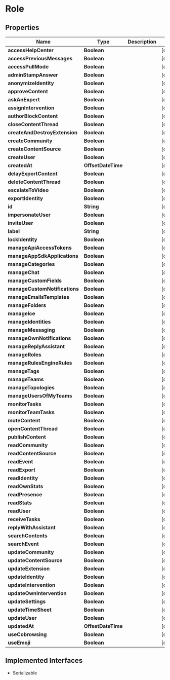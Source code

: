 

# Role


## Properties

| Name | Type | Description | Notes |
|------------ | ------------- | ------------- | -------------|
|**accessHelpCenter** | **Boolean** |  |  [optional] |
|**accessPreviousMessages** | **Boolean** |  |  [optional] |
|**accessPullMode** | **Boolean** |  |  [optional] |
|**adminStampAnswer** | **Boolean** |  |  [optional] |
|**anonymizeIdentity** | **Boolean** |  |  [optional] |
|**approveContent** | **Boolean** |  |  [optional] |
|**askAnExpert** | **Boolean** |  |  [optional] |
|**assignIntervention** | **Boolean** |  |  [optional] |
|**authorBlockContent** | **Boolean** |  |  [optional] |
|**closeContentThread** | **Boolean** |  |  [optional] |
|**createAndDestroyExtension** | **Boolean** |  |  [optional] |
|**createCommunity** | **Boolean** |  |  [optional] |
|**createContentSource** | **Boolean** |  |  [optional] |
|**createUser** | **Boolean** |  |  [optional] |
|**createdAt** | **OffsetDateTime** |  |  [optional] |
|**delayExportContent** | **Boolean** |  |  [optional] |
|**deleteContentThread** | **Boolean** |  |  [optional] |
|**escalateToVideo** | **Boolean** |  |  [optional] |
|**exportIdentity** | **Boolean** |  |  [optional] |
|**id** | **String** |  |  [optional] |
|**impersonateUser** | **Boolean** |  |  [optional] |
|**inviteUser** | **Boolean** |  |  [optional] |
|**label** | **String** |  |  [optional] |
|**lockIdentity** | **Boolean** |  |  [optional] |
|**manageApiAccessTokens** | **Boolean** |  |  [optional] |
|**manageAppSdkApplications** | **Boolean** |  |  [optional] |
|**manageCategories** | **Boolean** |  |  [optional] |
|**manageChat** | **Boolean** |  |  [optional] |
|**manageCustomFields** | **Boolean** |  |  [optional] |
|**manageCustomNotifications** | **Boolean** |  |  [optional] |
|**manageEmailsTemplates** | **Boolean** |  |  [optional] |
|**manageFolders** | **Boolean** |  |  [optional] |
|**manageIce** | **Boolean** |  |  [optional] |
|**manageIdentities** | **Boolean** |  |  [optional] |
|**manageMessaging** | **Boolean** |  |  [optional] |
|**manageOwnNotifications** | **Boolean** |  |  [optional] |
|**manageReplyAssistant** | **Boolean** |  |  [optional] |
|**manageRoles** | **Boolean** |  |  [optional] |
|**manageRulesEngineRules** | **Boolean** |  |  [optional] |
|**manageTags** | **Boolean** |  |  [optional] |
|**manageTeams** | **Boolean** |  |  [optional] |
|**manageTopologies** | **Boolean** |  |  [optional] |
|**manageUsersOfMyTeams** | **Boolean** |  |  [optional] |
|**monitorTasks** | **Boolean** |  |  [optional] |
|**monitorTeamTasks** | **Boolean** |  |  [optional] |
|**muteContent** | **Boolean** |  |  [optional] |
|**openContentThread** | **Boolean** |  |  [optional] |
|**publishContent** | **Boolean** |  |  [optional] |
|**readCommunity** | **Boolean** |  |  [optional] |
|**readContentSource** | **Boolean** |  |  [optional] |
|**readEvent** | **Boolean** |  |  [optional] |
|**readExport** | **Boolean** |  |  [optional] |
|**readIdentity** | **Boolean** |  |  [optional] |
|**readOwnStats** | **Boolean** |  |  [optional] |
|**readPresence** | **Boolean** |  |  [optional] |
|**readStats** | **Boolean** |  |  [optional] |
|**readUser** | **Boolean** |  |  [optional] |
|**receiveTasks** | **Boolean** |  |  [optional] |
|**replyWithAssistant** | **Boolean** |  |  [optional] |
|**searchContents** | **Boolean** |  |  [optional] |
|**searchEvent** | **Boolean** |  |  [optional] |
|**updateCommunity** | **Boolean** |  |  [optional] |
|**updateContentSource** | **Boolean** |  |  [optional] |
|**updateExtension** | **Boolean** |  |  [optional] |
|**updateIdentity** | **Boolean** |  |  [optional] |
|**updateIntervention** | **Boolean** |  |  [optional] |
|**updateOwnIntervention** | **Boolean** |  |  [optional] |
|**updateSettings** | **Boolean** |  |  [optional] |
|**updateTimeSheet** | **Boolean** |  |  [optional] |
|**updateUser** | **Boolean** |  |  [optional] |
|**updatedAt** | **OffsetDateTime** |  |  [optional] |
|**useCobrowsing** | **Boolean** |  |  [optional] |
|**useEmoji** | **Boolean** |  |  [optional] |


## Implemented Interfaces

* Serializable


